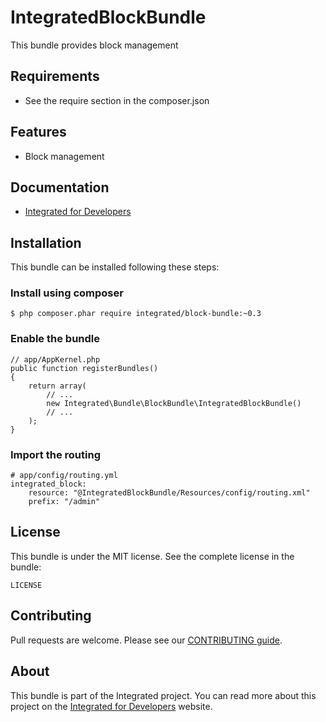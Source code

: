 # IntegratedBlockBundle #
This bundle provides block management

## Requirements ##
* See the require section in the composer.json

## Features ##
* Block management

## Documentation ##
* [Integrated for Developers](http://integratedfordevelopers.com/ "Integrated for Developers")

## Installation ##
This bundle can be installed following these steps:

### Install using composer ###

    $ php composer.phar require integrated/block-bundle:~0.3

### Enable the bundle ###

    // app/AppKernel.php
    public function registerBundles()
    {
        return array(
            // ...
            new Integrated\Bundle\BlockBundle\IntegratedBlockBundle()
            // ...
        );
    }

### Import the routing ###

    # app/config/routing.yml
    integrated_block:
        resource: "@IntegratedBlockBundle/Resources/config/routing.xml"
        prefix: "/admin"

## License ##
This bundle is under the MIT license. See the complete license in the bundle:

    LICENSE

## Contributing ##
Pull requests are welcome. Please see our [CONTRIBUTING guide](http://integratedfordevelopers.com/contributing "CONTRIBUTING guide").

## About ##
This bundle is part of the Integrated project. You can read more about this project on the
[Integrated for Developers](http://integratedfordevelopers.com/ "Integrated for Developers") website.
